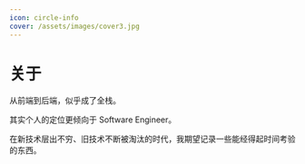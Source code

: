 ```yaml
---
icon: circle-info
cover: /assets/images/cover3.jpg
---
```


# 关于

从前端到后端，似乎成了全栈。

其实个人的定位更倾向于 Software Engineer。

在新技术层出不穷、旧技术不断被淘汰的时代，我期望记录一些能经得起时间考验的东西。
